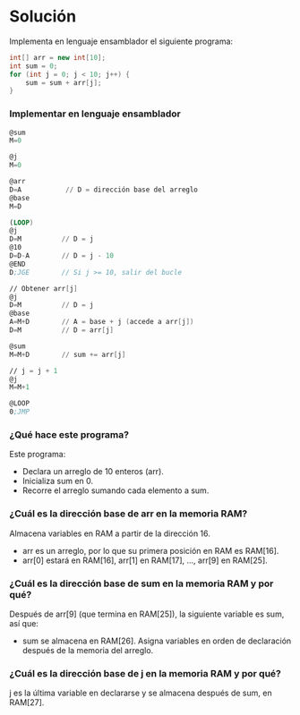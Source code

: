 # Solución 

Implementa en lenguaje ensamblador el siguiente programa:

```c++
int[] arr = new int[10];
int sum = 0;
for (int j = 0; j < 10; j++) {
    sum = sum + arr[j];
}
```

### Implementar en lenguaje ensamblador

```asm
@sum
M=0

@j
M=0

@arr
D=A           // D = dirección base del arreglo
@base
M=D

(LOOP)
@j
D=M          // D = j
@10
D=D-A        // D = j - 10
@END
D;JGE        // Si j >= 10, salir del bucle

// Obtener arr[j]
@j
D=M          // D = j
@base
A=M+D        // A = base + j (accede a arr[j])
D=M          // D = arr[j]

@sum
M=M+D        // sum += arr[j]

// j = j + 1
@j
M=M+1

@LOOP
0;JMP

```
### ¿Qué hace este programa?

Este programa:

- Declara un arreglo de 10 enteros (arr).
- Inicializa sum en 0.
- Recorre el arreglo sumando cada elemento a sum.

### ¿Cuál es la dirección base de arr en la memoria RAM?

Almacena variables en RAM a partir de la dirección 16.

- arr es un arreglo, por lo que su primera posición en RAM es RAM[16].
- arr[0] estará en RAM[16], arr[1] en RAM[17], ..., arr[9] en RAM[25].

### ¿Cuál es la dirección base de sum en la memoria RAM y por qué?

Después de arr[9] (que termina en RAM[25]), la siguiente variable es sum, así que:

- sum se almacena en RAM[26]. Asigna variables en orden de declaración después de la memoria del arreglo.

### ¿Cuál es la dirección base de j en la memoria RAM y por qué?

j es la última variable en declararse y se almacena después de sum, en RAM[27].
